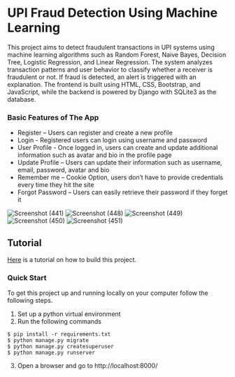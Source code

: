 # UPI Fraud Detection Using Machine Learning
This project aims to detect fraudulent transactions in UPI systems using machine learning algorithms such as Random Forest, Naive Bayes, Decision Tree, Logistic Regression, and Linear Regression. The system analyzes transaction patterns and user behavior to classify whether a receiver is fraudulent or not. If fraud is detected, an alert is triggered with an explanation. The frontend is built using HTML, CSS, Bootstrap, and JavaScript, while the backend is powered by Django with SQLite3 as the database.

### Basic Features of The App
    
* Register – Users can register and create a new profile
* Login - Registered users can login using username and password
* User Profile - Once logged in, users can create and update additional information such as avatar and bio in the profile page
* Update Profile – Users can update their information such as username, email, password, avatar and bio
* Remember me – Cookie Option, users don’t have to provide credentials every time they hit the site
* Forgot Password – Users can easily retrieve their password if they forget it

![Screenshot (441)](https://github.com/user-attachments/assets/00bba8ed-96cf-4d2a-a4cf-a9c7a842ae47)
![Screenshot (448)](https://github.com/user-attachments/assets/0d00649f-9d48-4f9c-8368-4463ed04f570)
![Screenshot (449)](https://github.com/user-attachments/assets/e6192bfa-135b-4655-9613-8c98e2fb2401)
![Screenshot (450)](https://github.com/user-attachments/assets/6cf622d6-512b-4c5c-83dc-1462c27ab58f)
![Screenshot (451)](https://github.com/user-attachments/assets/cc7ff7de-1f8f-445e-b827-02c912390f0c)



## Tutorial
[Here](https://dev.to/earthcomfy/series/14274) is a tutorial on how to build this project.

### Quick Start
To get this project up and running locally on your computer follow the following steps.
1. Set up a python virtual environment
2. Run the following commands
```
$ pip install -r requirements.txt
$ python manage.py migrate
$ python manage.py createsuperuser
$ python manage.py runserver
```
   
3. Open a browser and go to http://localhost:8000/

